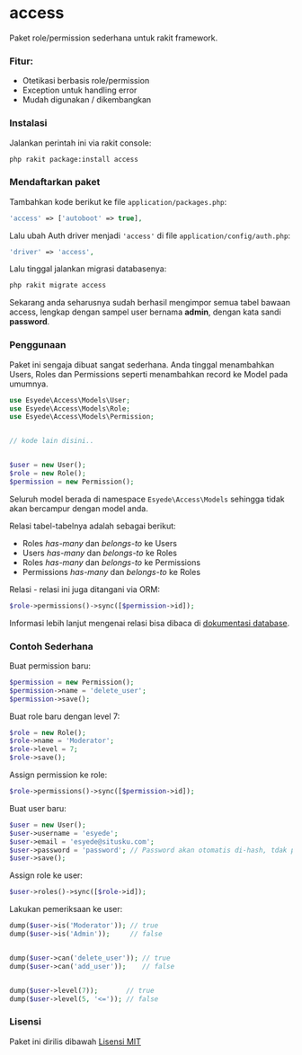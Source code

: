 # access

Paket role/permission sederhana untuk rakit framework.


### Fitur:

  - Otetikasi berbasis role/permission
  - Exception untuk handling error
  - Mudah digunakan / dikembangkan


### Instalasi

Jalankan perintah ini via rakit console:

```bash
php rakit package:install access
```

### Mendaftarkan paket

Tambahkan kode berikut ke file `application/packages.php`:

```php
'access' => ['autoboot' => true],
```

Lalu ubah Auth driver menjadi `'access'` di file `application/config/auth.php`:
```php
'driver' => 'access',
```

Lalu tinggal jalankan migrasi databasenya:

```bash
php rakit migrate access
```

Sekarang anda seharusnya sudah berhasil mengimpor semua tabel bawaan access,
lengkap dengan sampel user bernama **admin**, dengan kata sandi **password**.


### Penggunaan

Paket ini sengaja dibuat sangat sederhana. Anda tinggal menambahkan
Users, Roles dan Permissions seperti menambahkan record ke Model pada umumnya.

```php
use Esyede\Access\Models\User;
use Esyede\Access\Models\Role;
use Esyede\Access\Models\Permission;


// kode lain disini..


$user = new User();
$role = new Role();
$permission = new Permission();
```

Seluruh model berada di namespace `Esyede\Access\Models` sehingga
tidak akan bercampur dengan model anda.



Relasi tabel-tabelnya adalah sebagai berikut:

  - Roles _has-many_ dan _belongs-to_ ke Users
  - Users _has-many_ dan _belongs-to_ ke Roles
  - Roles _has-many_ dan _belongs-to_ ke Permissions
  - Permissions _has-many_ dan _belongs-to_ ke Roles

Relasi - relasi ini juga ditangani via ORM:

```php
$role->permissions()->sync([$permission->id]);
```


Informasi lebih lanjut mengenai relasi bisa dibaca
di [dokumentasi database](https://rakit.esyede.my.id/docs/database/facile).



### Contoh Sederhana

Buat permission baru:

```php
$permission = new Permission();
$permission->name = 'delete_user';
$permission->save();
```

Buat role baru dengan level 7:

```php
$role = new Role();
$role->name = 'Moderator';
$role->level = 7;
$role->save();
```


Assign permission ke role:

```php
$role->permissions()->sync([$permission->id]);
```


Buat user baru:

```php
$user = new User();
$user->username = 'esyede';
$user->email = 'esyede@situsku.com';
$user->password = 'password'; // Password akan otomatis di-hash, tdak perlu hash manual.
$user->save();
```


Assign role ke user:

```php
$user->roles()->sync([$role->id]);
```


Lakukan pemeriksaan ke user:

```php
dump($user->is('Moderator')); // true
dump($user->is('Admin'));     // false


dump($user->can('delete_user')); // true
dump($user->can('add_user'));    // false


dump($user->level(7));       // true
dump($user->level(5, '<=')); // false
```


### Lisensi
Paket ini dirilis dibawah [Lisensi MIT](LICENSE)
